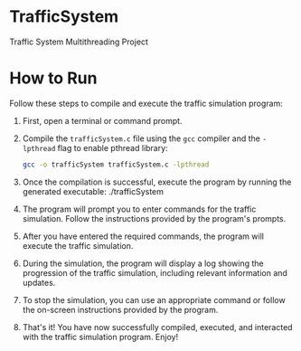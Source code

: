 # TrafficSystem
Traffic System Multithreading Project
# How to Run

Follow these steps to compile and execute the traffic simulation program:

1. First, open a terminal or command prompt.

2. Compile the `trafficSystem.c` file using the `gcc` compiler and the `-lpthread` flag to enable pthread library:

   ```bash
   gcc -o trafficSystem trafficSystem.c -lpthread
   
3. Once the compilation is successful, execute the program by running the generated executable:
   ./trafficSystem

4. The program will prompt you to enter commands for the traffic simulation. Follow the instructions provided by the program's prompts.

5. After you have entered the required commands, the program will execute the traffic simulation.

6. During the simulation, the program will display a log showing the progression of the traffic simulation, including relevant information and updates.

7. To stop the simulation, you can use an appropriate command or follow the on-screen instructions provided by the program.

8. That's it! You have now successfully compiled, executed, and interacted with the traffic simulation program. Enjoy!
